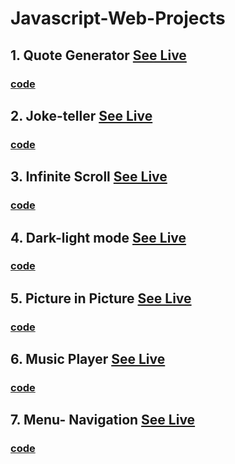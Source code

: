 # Javascript-Web-Projects

## 1. Quote Generator [See Live](https://divyanshrastogi51.github.io/javascript-web-projects/quote-generator/)
 ### [code](https://github.com/divyanshrastogi51/javascript-web-projects/tree/main/quote-generator)


## 2. Joke-teller [See Live](https://divyanshrastogi51.github.io/javascript-web-projects/joke-teller/index.html)
 ### [code](https://github.com/divyanshrastogi51/javascript-web-projects/tree/main/joke-teller)


 ## 3. Infinite Scroll [See Live](https://divyanshrastogi51.github.io/javascript-web-projects/infinite-scroll/index.html)
 ### [code](https://github.com/divyanshrastogi51/javascript-web-projects/tree/main/infinite-scroll)


 ## 4. Dark-light mode [See Live](https://divyanshrastogi51.github.io/javascript-web-projects/dark_light_mode/index.html)
 ### [code](https://github.com/divyanshrastogi51/javascript-web-projects/tree/main/dark_light_mode)


 ## 5. Picture in Picture [See Live](https://divyanshrastogi51.github.io/javascript-web-projects/picture-in-picture/index.html)
 ### [code](https://github.com/divyanshrastogi51/javascript-web-projects/tree/main/picture-in-picture)


 
 ## 6. Music Player [See Live](https://divyanshrastogi51.github.io/javascript-web-projects/music-player/index.html)
 ### [code](https://github.com/divyanshrastogi51/javascript-web-projects/tree/main/music-player)


## 7. Menu- Navigation [See Live](https://divyanshrastogi51.github.io/javascript-web-projects/menu-navigation/index.html)
 ### [code](https://github.com/divyanshrastogi51/javascript-web-projects/tree/main/menu-navigation)